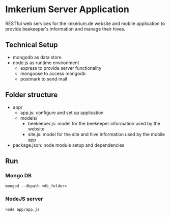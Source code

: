 # Imkerium Server Application

RESTful web services for the imkerium.de website and mobile application to provide beekeeper's information and manage their hives. 

## Technical Setup

- mongodb as data store
- node.js as runtime environment
	- express to provide server functionality
	- mongoose to access mongodb
	- postmark to send mail

## Folder structure

- app/
	- app.js: configure and set up application
	- models/ 
		- beekeeper.js: model for the beekeeper information used by the website
		- site.js: model for the site and hive information used by the mobile app
- package.json: node module setup and dependencies

## Run 

### Mongo DB
	mongod --dbpath <db_folder>

### NodeJS server

	node app/app.js
